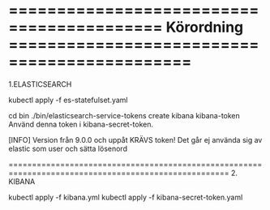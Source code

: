 ==========================================  Körordning  =============================================
=====================================================================================================
1.ELASTICSEARCH

kubectl apply -f es-statefulset.yaml

cd bin
./bin/elasticsearch-service-tokens create kibana kibana-token
Använd denna token i kibana-secret-token. 

[INFO]
Version från 9.0.0 och uppåt KRÄVS token! Det går ej använda sig av elastic som user och sätta lösenord


=====================================================================================================
2. KIBANA

kubectl apply -f kibana.yml
kubectl apply -f kibana-secret-token.yaml
